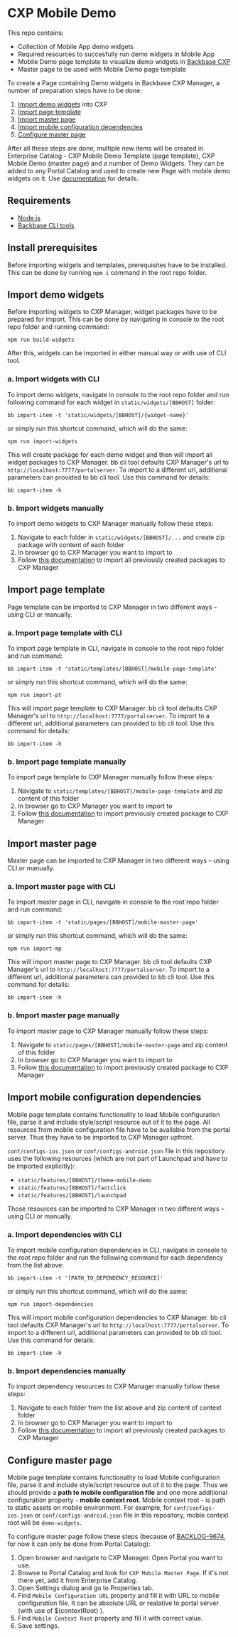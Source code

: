 CXP Mobile Demo
======

This repo contains:
+ Collection of Mobile App demo widgets
+ Required resources to succesfully run demo widgets in Mobile App
+ Mobile Demo page template to visualize demo widgets in [Backbase CXP](http://backbase.com)
+ Master page to be used with Mobile Demo page template

To create a Page containing Demo widgets in Backbase CXP Manager, a number of preparation steps have to be done:
1. [Import demo widgets](#import-widgets) into CXP
2. [Import page template](#import-template)
3. [Import master page](#import-page)
4. [Import mobile configuration dependencies](#import-dependencies)
5. [Configure master page](#configure-page)

After all these steps are done, multiple new items will be created in Enterprise Catalog - CXP Mobile Demo Template (page template), CXP Mobile Demo (master page) and a number of Demo Widgets. They can be added to any Portal Catalog and used to create new Page with mobile demo widgets on it. Use [documentation](https://my.backbase.com/resources/documentation/portal/5.6.0/cxpmanager.html) for details.

## Requirements

- [Node.js](http://nodejs.org/)
- [Backbase CLI tools](https://github.com/Backbase/bb-cli)

## Install prerequisites

Before importing widgets and templates, prerequisites have to be installed. This can be done by running `npm i` command in the root repo folder.

## <a name="import-widgets"></a>Import demo widgets

Before importing widgets to CXP Manager, widget packages have to be prepared for import. This can be done by navigating in console to the root repo folder and running command:

```
npm run build-widgets
```

After this, widgets can be imported in either manual way or with use of CLI tool.

### a. Import widgets with CLI

To import demo widgets, navigate in console to the root repo folder and run following command for each widget in `static/widgets/[BBHOST]` folder:

```
bb import-item -t 'static/widgets/[BBHOST]/{widget-name}'
```
or simply run this shortcut command, which will do the same:

```
npm run import-widgets
```

This will create package for each demo widget and then will import all widget packages to CXP Manager. bb cli tool defaults CXP Manager's url to `http://localhost:7777/portalserver`. To import to a different url, additional parameters can provided to bb cli tool. Use this command for details:

```
bb import-item -h
```

### b. Import widgets manually
To import demo widgets to CXP Manager manually follow these steps:
1. Navigate to each folder in `static/widgets/[BBHOST]/...` and create zip package with content of each folder
2. In browser go to CXP Manager you want to import to
3. Follow [this documentation](https://my.backbase.com/resources/documentation/portal/5.6.0/catalogitems_importviacxp.html) to import all previously created packages to CXP Manager

## <a name="import-template"></a>Import page template

Page template can be imported to CXP Manager in two different ways – using CLI or manually.

### a. Import page template with CLI

To import page template in CLI, navigate in console to the root repo folder and run command:

```
bb import-item -t 'static/templates/[BBHOST]/mobile-page-template'
```
or simply run this shortcut command, which will do the same:

```
npm run import-pt
```

This will import page template to CXP Manager. bb cli tool defaults CXP Manager's url to `http://localhost:7777/portalserver`. To import to a different url, additional parameters can provided to bb cli tool. Use this command for details:

```
bb import-item -h
```

### b. Import page template manually

To import page template to CXP Manager manually follow these steps:
1. Navigate to `static/templates/[BBHOST]/mobile-page-template` and zip content of this folder
2. In browser go to CXP Manager you want to import to
3. Follow [this documentation](https://my.backbase.com/resources/documentation/portal/5.6.0/catalogitems_importviacxp.html) to import previously created package to CXP Manager

## <a name="import-page"></a>Import master page

Master page can be imported to CXP Manager in two different ways – using CLI or manually.

### a. Import master page with CLI

To import master page in CLI, navigate in console to the root repo folder and run command:

```
bb import-item -t 'static/pages/[BBHOST]/mobile-master-page'
```
or simply run this shortcut command, which will do the same:
```
npm run import-mp
```

This will import master page to CXP Manager. bb cli tool defaults CXP Manager's url to `http://localhost:7777/portalserver`. To import to a different url, additional parameters can provided to bb cli tool. Use this command for details:

```
bb import-item -h
```

### b. Import master page manually

To import master page to CXP Manager manually follow these steps:
1. Navigate to `static/pages/[BBHOST]/mobile-master-page` and zip content of this folder
2. In browser go to CXP Manager you want to import to
3. Follow [this documentation](https://my.backbase.com/resources/documentation/portal/5.6.0/catalogitems_importviacxp.html) to import previously created package to CXP Manager

## <a name="import-dependencies"></a>Import mobile configuration dependencies

Mobile page template contains functionality to load Mobile configuration file, parse it and include style/script resource out of it to the page. All resources from mobile configuration file have to be available from the portal server. Thus they have to be imported to CXP Manager upfront.

`conf/configs-ios.json` or `conf/configs-android.json` file in this repository uses the following resources (which are not part of Launchpad and have to be imported explicitly):
* `static/features/[BBHOST]/theme-mobile-demo`
* `static/features/[BBHOST]/fastclick`
* `static/features/[BBHOST]/launchpad`

Those resources can be imported to CXP Manager in two different ways – using CLI or manually.

### a. Import dependencies with CLI

To import mobile configuration dependencies in CLI, navigate in console to the root repo folder and run the following command for each dependency from the list above:

```
bb import-item -t '[PATH_TO_DEPENDENCY_RESOURCE]'
```
or simply run this shortcut command, which will do the same:
```
npm run import-dependencies
```

This will import mobile configuration dependencies to CXP Manager. bb cli tool defaults CXP Manager's url to `http://localhost:7777/portalserver`. To import to a different url, additional parameters can provided to bb cli tool. Use this command for details:

```
bb import-item -h
```

### b. Import dependencies manually

To import dependency resources to CXP Manager manually follow these steps:
1. Navigate to each folder from the list above and zip content of context folder
2. In browser go to CXP Manager you want to import to
3. Follow [this documentation](https://my.backbase.com/resources/documentation/portal/5.6.0/catalogitems_importviacxp.html) to import all previously created packages to CXP Manager

## <a name="configure-page"></a>Configure master page

Mobile page template contains functionality to load Mobile configuration file, parse it and include style/script resource out of it to the page. Thus we should provide a **path to mobile configuration file** and one more additional configuration property - **mobile context root**. Mobile context root - is path to static assets on mobile environment. For example, for `conf/configs-ios.json` or `conf/configs-android.json` file in this repository, mobie context root will be `demo-widgets`.

To configure master page follow these steps (because of [BACKLOG-9674](https://backbase.atlassian.net/browse/BACKLOG-9674), for now it can only be done from Portal Catalog):
1. Open browser and navigate to CXP Manager. Open Portal you want to use.
2. Browse to Portal Catalog and look for `CXP Mobile Master Page`. If it's not there yet, add it from Enterprise Catalog.
3. Open Settings dialog and go to Properties tab.
4. Find `Mobile Configuration URL` property and fill it with URL to mobile configuration file. It can be absolute URL or realative to portal server (with use of $(contextRoot) ).
5. Find `Mobile Context Root` property and fill it with correct value.
6. Save settings.
